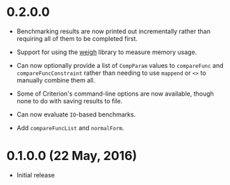 0.2.0.0
=======

* Benchmarking results are now printed out incrementally rather than
  requiring all of them to be completed first.

* Support for using the [weigh] library to measure memory usage.

    [weigh]: http://hackage.haskell.org/package/weigh

* Can now optionally provide a list of `CompParam` values to
  `compareFunc` and `compareFuncConstraint` rather than needing to use
  `mappend` or `<>` to manually combine them all.

* Some of Criterion's command-line options are now available, though
  none to do with saving results to file.

* Can now evaluate `IO`-based benchmarks.

* Add `compareFuncList` and `normalForm`.

0.1.0.0 (22 May, 2016)
======================

* Initial release
